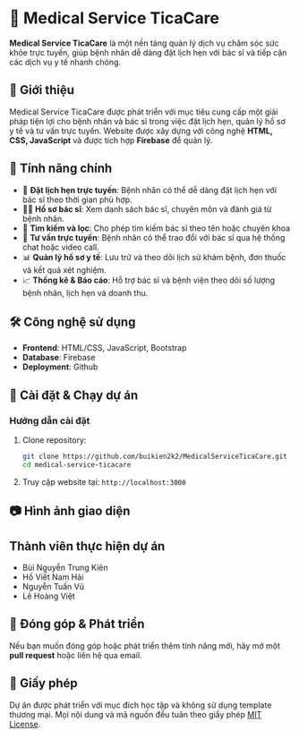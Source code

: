 # 📌 Medical Service TicaCare

**Medical Service TicaCare** là một nền tảng quản lý dịch vụ chăm sóc sức khỏe trực tuyến, giúp bệnh nhân dễ dàng đặt lịch hẹn với bác sĩ và tiếp cận các dịch vụ y tế nhanh chóng.

## 🚀 Giới thiệu
Medical Service TicaCare được phát triển với mục tiêu cung cấp một giải pháp tiện lợi cho bệnh nhân và bác sĩ trong việc đặt lịch hẹn, quản lý hồ sơ y tế và tư vấn trực tuyến. Website được xây dựng với công nghệ **HTML, CSS, JavaScript** và được tích hợp **Firebase** để quản lý.

## 🎯 Tính năng chính
- 📅 **Đặt lịch hẹn trực tuyến**: Bệnh nhân có thể dễ dàng đặt lịch hẹn với bác sĩ theo thời gian phù hợp.
- 👨‍⚕️ **Hồ sơ bác sĩ**: Xem danh sách bác sĩ, chuyên môn và đánh giá từ bệnh nhân.
- 🔎 **Tìm kiếm và lọc**: Cho phép tìm kiếm bác sĩ theo tên hoặc chuyên khoa
- 💬 **Tư vấn trực tuyến**: Bệnh nhân có thể trao đổi với bác sĩ qua hệ thống chat hoặc video call.
- 📊 **Quản lý hồ sơ y tế**: Lưu trữ và theo dõi lịch sử khám bệnh, đơn thuốc và kết quả xét nghiệm.
- 📈 **Thống kê & Báo cáo**: Hỗ trợ bác sĩ và bệnh viện theo dõi số lượng bệnh nhân, lịch hẹn và doanh thu.

## 🛠 Công nghệ sử dụng
- **Frontend**: HTML/CSS, JavaScript, Bootstrap
- **Database**: Firebase
- **Deployment**: Github

## 📌 Cài đặt & Chạy dự án

### Hướng dẫn cài đặt
1. Clone repository:
   ```sh
   git clone https://github.com/buikien2k2/MedicalServiceTicaCare.git
   cd medical-service-ticacare
   ```

2. Truy cập website tại: `http://localhost:3000`

## 📷 Hình ảnh giao diện

## Thành viên thực hiện dự án
- Bùi Nguyễn Trung Kiên
- Hồ Viết Nam Hải
- Nguyễn Tuấn Vũ
- Lê Hoàng Việt

## 📝 Đóng góp & Phát triển
Nếu bạn muốn đóng góp hoặc phát triển thêm tính năng mới, hãy mở một **pull request** hoặc liên hệ qua email.

## 📄 Giấy phép
Dự án được phát triển với mục đích học tập và không sử dụng template thương mại. Mọi nội dung và mã nguồn đều tuân theo giấy phép [MIT License](LICENSE).
